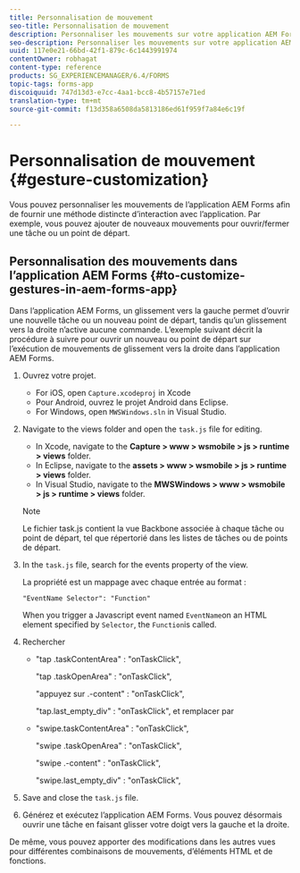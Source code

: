 ```yaml
---
title: Personnalisation de mouvement
seo-title: Personnalisation de mouvement
description: Personnaliser les mouvements sur votre application AEM Forms
seo-description: Personnaliser les mouvements sur votre application AEM Forms
uuid: 117e0e21-66bd-42f1-879c-6c1443991974
contentOwner: robhagat
content-type: reference
products: SG_EXPERIENCEMANAGER/6.4/FORMS
topic-tags: forms-app
discoiquuid: 747d13d3-e7cc-4aa1-bcc8-4b57157e71ed
translation-type: tm+mt
source-git-commit: f13d358a6508da5813186ed61f959f7a84e6c19f

---
```



# Personnalisation de mouvement {#gesture-customization}

Vous pouvez personnaliser les mouvements de l’application AEM Forms afin de fournir une méthode distincte d’interaction avec l’application. Par exemple, vous pouvez ajouter de nouveaux mouvements pour ouvrir/fermer une tâche ou un point de départ.

## Personnalisation des mouvements dans l’application AEM Forms {#to-customize-gestures-in-aem-forms-app}

Dans l’application AEM Forms, un glissement vers la gauche permet d’ouvrir une nouvelle tâche ou un nouveau point de départ, tandis qu’un glissement vers la droite n’active aucune commande. L’exemple suivant décrit la procédure à suivre pour ouvrir un nouveau  ou point de départ sur l’exécution de mouvements de glissement vers la droite dans l’application AEM Forms.

1. Ouvrez votre projet.

   * For iOS, open `Capture.xcodeproj` in Xcode
   * Pour Android, ouvrez le projet Android dans Eclipse.
   * For Windows, open `MWSWindows.sln` in Visual Studio.

1. Navigate to the views folder and open the `task.js` file for editing.

   * In Xcode, navigate to the **Capture > www > wsmobile > js > runtime > views** folder.
   * In Eclipse, navigate to the **assets > www > wsmobile > js > runtime > views** folder.
   * In Visual Studio, navigate to the **MWSWindows > www > wsmobile > js > runtime > views** folder.
   >[!NOTE]
   >
   >Le fichier task.js contient la vue Backbone associée à chaque tâche ou point de départ, tel que répertorié dans les listes de tâches ou de points de départ.

1. In the `task.js` file, search for the events property of the view.

   La propriété  est un mappage avec chaque entrée au format :

   `"EventName Selector": "Function"`

   When you trigger a Javascript event named `EventName`on an HTML element specified by `Selector`, the `Function`is called.

1. Rechercher

   * &quot;tap .taskContentArea&quot; : &quot;onTaskClick&quot;,

      &quot;tap .taskOpenArea&quot; : &quot;onTaskClick&quot;,

      &quot;appuyez sur .-content&quot; : &quot;onTaskClick&quot;,

      &quot;tap.last_empty_div&quot; : &quot;onTaskClick&quot;,
   et remplacer par

   * &quot;swipe.taskContentArea&quot; : &quot;onTaskClick&quot;,

      &quot;swipe .taskOpenArea&quot; : &quot;onTaskClick&quot;,

      &quot;swipe .-content&quot; : &quot;onTaskClick&quot;,

      &quot;swipe.last_empty_div&quot; : &quot;onTaskClick&quot;,


1. Save and close the `task.js` file.
1. Générez et exécutez l’application AEM Forms. Vous pouvez désormais ouvrir une tâche en faisant glisser votre doigt vers la gauche et la droite.

De même, vous pouvez apporter des modifications dans les autres vues pour différentes combinaisons de mouvements, d’éléments HTML et de fonctions.

